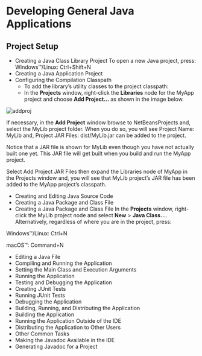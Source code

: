 # Developing General Java Applications
## Project Setup
- Creating a Java Class Library Project
  To open a new Java project, press:
Windows™/Linux: Ctrl+Shift+N
- Creating a Java Application Project
- Configuring the Compilation Classpath
  - To add the library’s utility classes to the project classpath:
  - In the **Projects** window, right-click the **Libraries** node for the MyApp project and choose **Add Project…** as shown in the image below.

![addproj](https://i.imgur.com/ZOoPCuy.png)

If necessary, in the **Add Project** window browse to NetBeansProjects and, select the MyLib project folder. When you do so, you will see Project Name: MyLib and, Project JAR Files: dist/MyLib.jar can be added to the project.

Notice that a JAR file is shown for MyLib even though you have not actually built one yet. This JAR file will get built when you build and run the MyApp project.

Select Add Project JAR Files then expand the Libraries node of MyApp in the Projects window and, you will see that MyLib project’s JAR file has been added to the MyApp project’s classpath.

- Creating and Editing Java Source Code
- Creating a Java Package and Class File
- Creating a Java Package and Class File
In the **Projects** window, right-click the MyLib project node and select **New** > **Java Class…**. Alternatively, regardless of where you are in the project, press:

Windows™/Linux: Ctrl+N

macOS™: Command+N
 

- Editing a Java File
- Compiling and Running the Application
- Setting the Main Class and Execution Arguments
- Running the Application
- Testing and Debugging the Application
- Creating JUnit Tests
- Running JUnit Tests
- Debugging the Application
- Building, Running, and Distributing the Application
- Building the Application
- Running the Application Outside of the IDE
- Distributing the Application to Other Users
- Other Common Tasks
- Making the Javadoc Available in the IDE
- Generating Javadoc for a Project
